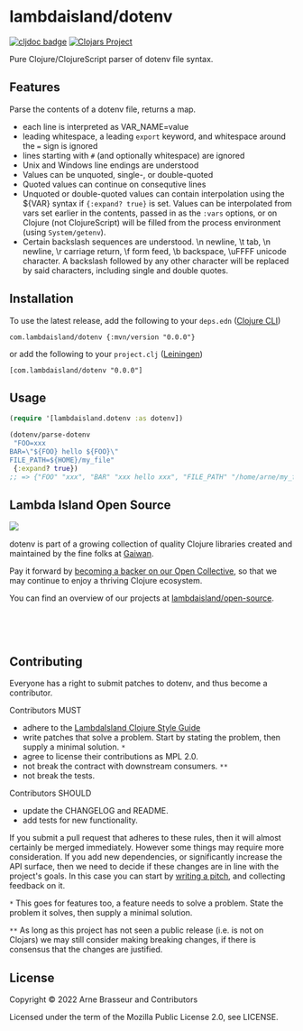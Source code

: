 # lambdaisland/dotenv

<!-- badges -->
[![cljdoc badge](https://cljdoc.org/badge/com.lambdaisland/dotenv)](https://cljdoc.org/d/com.lambdaisland/dotenv) [![Clojars Project](https://img.shields.io/clojars/v/com.lambdaisland/dotenv.svg)](https://clojars.org/com.lambdaisland/dotenv)
<!-- /badges -->

Pure Clojure/ClojureScript parser of dotenv file syntax.

## Features

Parse the contents of a dotenv file, returns a map.

- each line is interpreted as VAR_NAME=value
- leading whitespace, a leading `export` keyword, and whitespace around the `=` sign is ignored
- lines starting with `#` (and optionally whitespace) are ignored
- Unix and Windows line endings are understood
- Values can be unquoted, single-, or double-quoted
- Quoted values can continue on consequtive lines
- Unquoted or double-quoted values can contain interpolation using the ${VAR}
  syntax if `{:expand? true}` is set. Values can be interpolated from vars set
  earlier in the contents, passed in as the `:vars` options, or on Clojure (not
  ClojureScript) will be filled from the process environment (using
  `System/getenv`).
- Certain backslash sequences are understood. \\n newline, \\t tab, \\n
  newline, \\r carriage return, \\f form feed, \\b backspace, \uFFFF unicode
  character. A backslash followed by any other character will be replaced by
  said characters, including single and double quotes.
  
<!-- installation -->
## Installation

To use the latest release, add the following to your `deps.edn` ([Clojure CLI](https://clojure.org/guides/deps_and_cli))

```
com.lambdaisland/dotenv {:mvn/version "0.0.0"}
```

or add the following to your `project.clj` ([Leiningen](https://leiningen.org/))

```
[com.lambdaisland/dotenv "0.0.0"]
```
<!-- /installation -->

## Usage

```clj
(require '[lambdaisland.dotenv :as dotenv])

(dotenv/parse-dotenv
 "FOO=xxx
BAR=\"${FOO} hello ${FOO}\"
FILE_PATH=${HOME}/my_file"
 {:expand? true})
;; => {"FOO" "xxx", "BAR" "xxx hello xxx", "FILE_PATH" "/home/arne/my_file"}
```

<!-- opencollective -->
## Lambda Island Open Source

<img align="left" src="https://github.com/lambdaisland/open-source/raw/master/artwork/lighthouse_readme.png">

&nbsp;

dotenv is part of a growing collection of quality Clojure libraries created and maintained
by the fine folks at [Gaiwan](https://gaiwan.co).

Pay it forward by [becoming a backer on our Open Collective](http://opencollective.com/lambda-island),
so that we may continue to enjoy a thriving Clojure ecosystem.

You can find an overview of our projects at [lambdaisland/open-source](https://github.com/lambdaisland/open-source).

&nbsp;

&nbsp;
<!-- /opencollective -->

<!-- contributing -->
## Contributing

Everyone has a right to submit patches to dotenv, and thus become a contributor.

Contributors MUST

- adhere to the [LambdaIsland Clojure Style Guide](https://nextjournal.com/lambdaisland/clojure-style-guide)
- write patches that solve a problem. Start by stating the problem, then supply a minimal solution. `*`
- agree to license their contributions as MPL 2.0.
- not break the contract with downstream consumers. `**`
- not break the tests.

Contributors SHOULD

- update the CHANGELOG and README.
- add tests for new functionality.

If you submit a pull request that adheres to these rules, then it will almost
certainly be merged immediately. However some things may require more
consideration. If you add new dependencies, or significantly increase the API
surface, then we need to decide if these changes are in line with the project's
goals. In this case you can start by [writing a pitch](https://nextjournal.com/lambdaisland/pitch-template),
and collecting feedback on it.

`*` This goes for features too, a feature needs to solve a problem. State the problem it solves, then supply a minimal solution.

`**` As long as this project has not seen a public release (i.e. is not on Clojars)
we may still consider making breaking changes, if there is consensus that the
changes are justified.
<!-- /contributing -->

<!-- license -->
## License

Copyright &copy; 2022 Arne Brasseur and Contributors

Licensed under the term of the Mozilla Public License 2.0, see LICENSE.
<!-- /license -->
